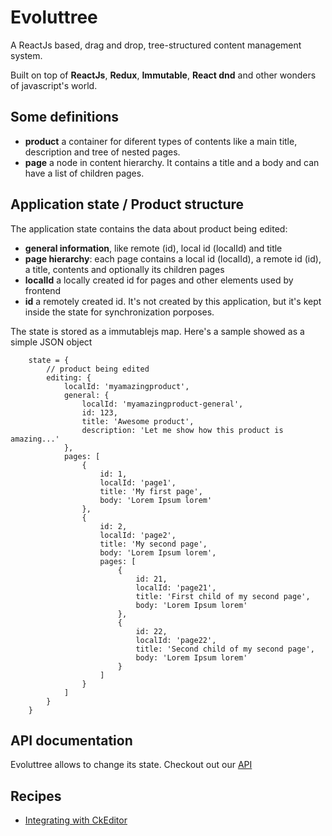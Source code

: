# Evoluttree

A ReactJs based, drag and drop, tree-structured content management system.

Built on top of **ReactJs**, **Redux**, **Immutable**, **React dnd** and other wonders
of javascript's world.

## Some definitions

* **product** a container for diferent types of contents like a main title, description and tree
of nested pages.
* **page** a node in content hierarchy. It contains a title and a body and can have a list
of children pages.


## Application state / Product structure

The application state contains the data about product being edited:

* **general information**, like remote (id), local id (localId) and title
* **page hierarchy**: each page contains a local id (localId), a remote id (id), a title,
      contents and optionally its children pages
* **localId** a locally created id for pages and other elements used by  frontend
* **id** a remotely created id. It's not created by this application, but it's kept inside the state
    for synchronization porposes.

The state is stored as a immutablejs map. Here's a sample showed as a simple JSON object

```
    state = {
        // product being edited
        editing: {
            localId: 'myamazingproduct',
            general: {
                localId: 'myamazingproduct-general',
                id: 123,
                title: 'Awesome product',
                description: 'Let me show how this product is amazing...'
            },
            pages: [
                {
                    id: 1,
                    localId: 'page1',
                    title: 'My first page',
                    body: 'Lorem Ipsum lorem'
                },
                {
                    id: 2,
                    localId: 'page2',
                    title: 'My second page',
                    body: 'Lorem Ipsum lorem',
                    pages: [
                        {
                            id: 21,
                            localId: 'page21',
                            title: 'First child of my second page',
                            body: 'Lorem Ipsum lorem'
                        },
                        {
                            id: 22,
                            localId: 'page22',
                            title: 'Second child of my second page',
                            body: 'Lorem Ipsum lorem'
                        }
                    ]
                }
            ]
        }
    }

```

## API documentation

Evoluttree allows to change its state. Checkout out our [API](./docs/API.MD)



## Recipes

- [Integrating with CkEditor](./docs/ckeditor.MD)
